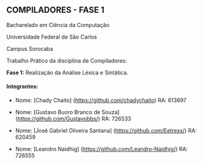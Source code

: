 ## COMPILADORES - FASE 1

Bacharelado em Ciência da Computação

Universidade Federal de São Carlos

Campus Sorocaba

Trabalho Prático da disciplina de Compiladores:

**Fase 1:** Realização da Análise Léxica e Sintática.

#### Integrantes: 

- Nome: [Chady Chaito] (https://github.com/chadychaito) RA: 613697

- Nome: [Gustavo Buoro Branco de Souza] (https://github.com/Gustavobbs/) RA: 726533

- Nome: [José Gabriel Oliveira Santana] (https://github.com/Eetrexx/) RA: 620459

- Nome: [Leandro Naidhig] (https://github.com/Leandro-Naidhig/) RA: 726555


